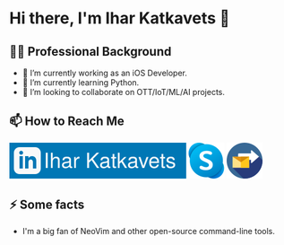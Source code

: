 # Hi there, I'm Ihar Katkavets 👋

## 👨‍💻 Professional Background
- 💼 I’m currently working as an iOS Developer.
- 🌱 I’m currently learning Python.
- 👯 I’m looking to collaborate on OTT/IoT/ML/AI projects.

## 📫 How to Reach Me
[<img src="linkedin.svg">](https://www.linkedin.com/in/iharkatkavets/)
[<img src="skype.svg">](https://join.skype.com/invite/cpKHDPyZysUE)
[<img src="email.svg">](mailto:job4ihar@gmail.com?subject=[Job%20Offer]%20Source%20GitHub)

## ⚡ Some facts
- I'm a big fan of NeoVim and other open-source command-line tools.


